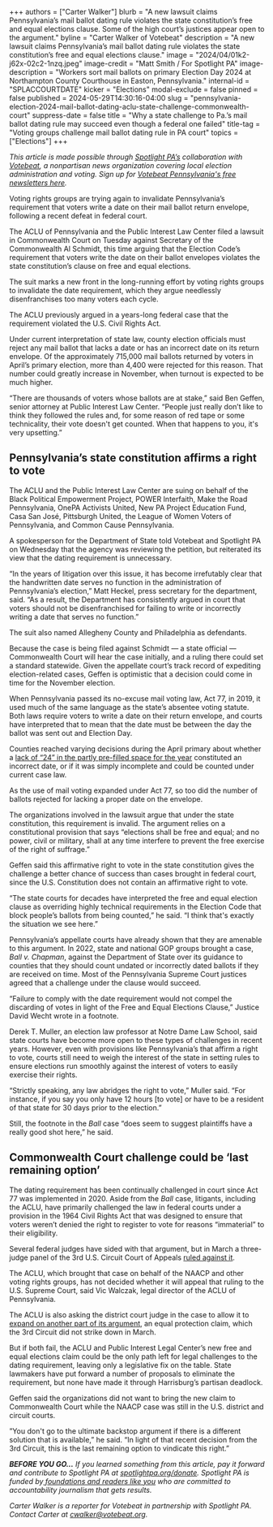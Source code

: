 +++
authors = ["Carter Walker"]
blurb = "A new lawsuit claims Pennsylvania’s mail ballot dating rule violates the state constitution’s free and equal elections clause. Some of the high court’s justices appear open to the argument."
byline = "Carter Walker of Votebeat"
description = "A new lawsuit claims Pennsylvania’s mail ballot dating rule violates the state constitution’s free and equal elections clause."
image = "2024/04/01k2-j62x-02c2-1nzq.jpeg"
image-credit = "Matt Smith / For Spotlight PA"
image-description = "Workers sort mail ballots on primary Election Day 2024 at Northampton County Courthouse in Easton, Pennsylvania."
internal-id = "SPLACCOURTDATE"
kicker = "Elections"
modal-exclude = false
pinned = false
published = 2024-05-29T14:30:16-04:00
slug = "pennsylvania-election-2024-mail-ballot-dating-aclu-state-challenge-commonwealth-court"
suppress-date = false
title = "Why a state challenge to Pa.’s mail ballot dating rule may succeed even though a federal one failed"
title-tag = "Voting groups challenge mail ballot dating rule in PA court"
topics = ["Elections"]
+++

<em>This article is made possible through </em><a href="https://www.spotlightpa.org/"><em>Spotlight PA’s</em></a><em> collaboration with </em><a href="https://www.votebeat.org/"><em>Votebeat</em></a><em>, a nonpartisan news organization covering local election administration and voting. Sign up for </em><a href="https://votebe.at/pennsylvanianewsletter"><em>Votebeat Pennsylvania&#39;s free newsletters here</em></a><em>.</em>

Voting rights groups are trying again to invalidate Pennsylvania’s requirement that voters write a date on their mail ballot return envelope, following a recent defeat in federal court.

The ACLU of Pennsylvania and the Public Interest Law Center filed a lawsuit in Commonwealth Court on Tuesday against Secretary of the Commonwealth Al Schmidt, this time arguing that the Election Code’s requirement that voters write the date on their ballot envelopes violates the state constitution’s clause on free and equal elections.

The suit marks a new front in the long-running effort by voting rights groups to invalidate the date requirement, which they argue needlessly disenfranchises too many voters each cycle.

The ACLU previously argued in a years-long federal case that the requirement violated the U.S. Civil Rights Act.

<script src="https://www.spotlightpa.org/embed.js" async></script><div data-spl-embed-version="1" data-spl-src="https://www.spotlightpa.org/embeds/newsletter/"></div>

Under current interpretation of state law, county election officials must reject any mail ballot that lacks a date or has an incorrect date on its return envelope. Of the approximately 715,000 mail ballots returned by voters in April’s primary election, more than 4,400 were rejected for this reason. That number could greatly increase in November, when turnout is expected to be much higher.

“There are thousands of voters whose ballots are at stake,” said Ben Geffen, senior attorney at Public Interest Law Center. “People just really don’t like to think they followed the rules and, for some reason of red tape or some technicality, their vote doesn&#39;t get counted. When that happens to you, it&#39;s very upsetting.”

## Pennsylvania’s state constitution affirms a right to vote

The ACLU and the Public Interest Law Center are suing on behalf of the Black Political Empowerment Project, POWER Interfaith, Make the Road Pennsylvania, OnePA Activists United, New PA Project Education Fund, Casa San José, Pittsburgh United, the League of Women Voters of Pennsylvania, and Common Cause Pennsylvania.

A spokesperson for the Department of State told Votebeat and Spotlight PA on Wednesday that the agency was reviewing the petition, but reiterated its view that the dating requirement is unnecessary.

“In the years of litigation over this issue, it has become irrefutably clear that the handwritten date serves no function in the administration of Pennsylvania’s election,” Matt Heckel, press secretary for the department, said. “As a result, the Department has consistently argued in court that voters should not be disenfranchised for failing to write or incorrectly writing a date that serves no function.”

The suit also named Allegheny County and Philadelphia as defendants.

Because the case is being filed against Schmidt — a state official — Commonwealth Court will hear the case initially, and a ruling there could set a standard statewide. Given the appellate court’s track record of expediting election-related cases, Geffen is optimistic that a decision could come in time for the November election.

When Pennsylvania passed its no-excuse mail voting law, Act 77, in 2019, it used much of the same language as the state’s absentee voting statute. Both laws require voters to write a date on their return envelope, and courts have interpreted that to mean that the date must be between the day the ballot was sent out and Election Day.

Counties reached varying decisions during the April primary about whether a <a href="https://www.votebeat.org/pennsylvania/2024/04/23/primary-mail-ballot-rejections-incomplete-year-election-2024/">lack of “24” in the partly pre-filled space for the year</a> constituted an incorrect date, or if it was simply incomplete and could be counted under current case law.

As the use of mail voting expanded under Act 77, so too did the number of ballots rejected for lacking a proper date on the envelope.

The organizations involved in the lawsuit argue that under the state constitution, this requirement is invalid. The argument relies on a constitutional provision that says “elections shall be free and equal; and no power, civil or military, shall at any time interfere to prevent the free exercise of the right of suffrage.”

Geffen said this affirmative right to vote in the state constitution gives the challenge a better chance of success than cases brought in federal court, since the U.S. Constitution does not contain an affirmative right to vote.

“The state courts for decades have interpreted the free and equal election clause as overriding highly technical requirements in the Election Code that block people’s ballots from being counted,” he said. “I think that&#39;s exactly the situation we see here.”

Pennsylvania’s appellate courts have already shown that they are amenable to this argument. In 2022, state and national GOP groups brought a case, <em>Ball v. Chapman</em>, against the Department of State over its guidance to counties that they should count undated or incorrectly dated ballots if they are received on time. Most of the Pennsylvania Supreme Court justices agreed that a challenge under the clause would succeed.

“Failure to comply with the date requirement would not compel the discarding of votes in light of the Free and Equal Elections Clause,” Justice David Wecht wrote in a footnote.

Derek T. Muller, an election law professor at Notre Dame Law School, said state courts have become more open to these types of challenges in recent years. However, even with provisions like Pennsylvania’s that affirm a right to vote, courts still need to weigh the interest of the state in setting rules to ensure elections run smoothly against the interest of voters to easily exercise their rights.

“Strictly speaking, any law abridges the right to vote,” Muller said. “For instance, if you say you only have 12 hours \[to vote\] or have to be a resident of that state for 30 days prior to the election.”

Still, the footnote in the <em>Ball</em> case “does seem to suggest plaintiffs have a really good shot here,” he said.

## Commonwealth Court challenge could be ‘last remaining option’

The dating requirement has been continually challenged in court since Act 77 was implemented in 2020. Aside from the <em>Ball</em> case, litigants, including the ACLU, have primarily challenged the law in federal courts under a provision in the 1964 Civil Rights Act that was designed to ensure that voters weren’t denied the right to register to vote for reasons “immaterial” to their eligibility.

Several federal judges have sided with that argument, but in March a three-judge panel of the 3rd U.S. Circuit Court of Appeals <a href="https://www.spotlightpa.org/news/2024/03/pennsylvania-election-2024-mail-ballot-date-federal-ruling-supreme-court-appeal/">ruled against it</a>.

The ACLU, which brought that case on behalf of the NAACP and other voting rights groups, has not decided whether it will appeal that ruling to the U.S. Supreme Court, said Vic Walczak, legal director of the ACLU of Pennsylvania.

<script src="https://www.spotlightpa.org/embed.js" async></script><div data-spl-embed-version="1" data-spl-src="https://www.spotlightpa.org/embeds/donate/"></div>

The ACLU is also asking the district court judge in the case to allow it to <a href="https://www.spotlightpa.org/news/2024/04/pennsylvania-election-2024-undated-mail-ballots-appeal-federal-lawsuit/">expand on another part of its argument</a>, an equal protection claim, which the 3rd Circuit did not strike down in March.

But if both fail, the ACLU and Public Interest Legal Center’s new free and equal elections claim could be the only path left for legal challenges to the dating requirement, leaving only a legislative fix on the table. State lawmakers have put forward a number of proposals to eliminate the requirement, but none have made it through Harrisburg’s partisan deadlock.

Geffen said the organizations did not want to bring the new claim to Commonwealth Court while the NAACP case was still in the U.S. district and circuit courts.

”You don&#39;t go to the ultimate backstop argument if there is a different solution that is available,” he said. “In light of that recent decision from the 3rd Circuit, this is the last remaining option to vindicate this right.”

<strong><em>BEFORE YOU GO…</em></strong><em> If you learned something from this article, pay it forward and contribute to Spotlight PA at </em><a href="https://www.spotlightpa.org/donate"><em>spotlightpa.org/donate</em></a><em>. Spotlight PA is funded by</em><a href="https://www.spotlightpa.org/support"><em> foundations and readers like you</em></a><em> who are committed to accountability journalism that gets results.</em>

<em>Carter Walker is a reporter for Votebeat in partnership with Spotlight PA. Contact Carter at cwalker@votebeat.org.</em>

